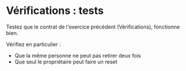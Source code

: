 # Vérifications : tests

Testez que le contrat de l'exercice précédent (Vérifications), fonctionne bien.

Vérifiez en particulier :
- Que la même personne ne peut pas retirer deux fois
- Que seul le propriétaire peut faire un reset

